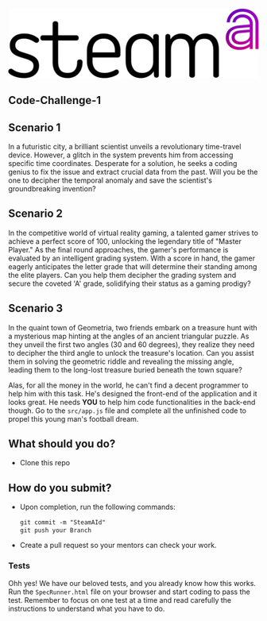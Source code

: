 
![alt text](https://github.com/prasanthsteamA/images/blob/main/SteamA-BlackLogo%202%201.png)

##  Code-Challenge-1

## Scenario 1
In a futuristic city, a brilliant scientist unveils a revolutionary time-travel device. However, a glitch in the system prevents him from accessing specific time coordinates. Desperate for a solution, he seeks a coding genius to fix the issue and extract crucial data from the past. Will you be the one to decipher the temporal anomaly and save the scientist's groundbreaking invention?

## Scenario 2
In the competitive world of virtual reality gaming, a talented gamer strives to achieve a perfect score of 100, unlocking the legendary title of "Master Player." As the final round approaches, the gamer's performance is evaluated by an intelligent grading system. With a score in hand, the gamer eagerly anticipates the letter grade that will determine their standing among the elite players. Can you help them decipher the grading system and secure the coveted 'A' grade, solidifying their status as a gaming prodigy?

## Scenario 3
In the quaint town of Geometria, two friends embark on a treasure hunt with a mysterious map hinting at the angles of an ancient triangular puzzle. As they unveil the first two angles (30 and 60 degrees), they realize they need to decipher the third angle to unlock the treasure's location. Can you assist them in solving the geometric riddle and revealing the missing angle, leading them to the long-lost treasure buried beneath the town square?

Alas, for all the money in the world, he can't find a decent programmer to help him with this task. He's designed the front-end of the application and it looks great. He needs **YOU** to help him code functionalities in the back-end though. Go to the `src/app.js` file and complete all the unfinished code to propel this young man's football dream.

## What should you do?

- Clone this repo


## How do you submit?

- Upon completion, run the following commands:

  ```
  git commit -m "SteamAId"
  git push your Branch
  ```

- Create a pull request so your mentors can check your work.



### Tests

Ohh yes! We have our beloved tests, and you already know how this works. Run the `SpecRunner.html` file on your browser and start coding to pass the test. Remember to focus on one test at a time and read carefully the instructions to understand what you have to do.
